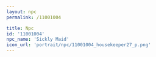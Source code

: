 ```yaml
---
layout: npc
permalink: /11001004

title: Npc
id: '11001004'
npc_name: 'Sickly Maid'
icon_url: 'portrait/npc/11001004_housekeeper27_p.png'
---
```

